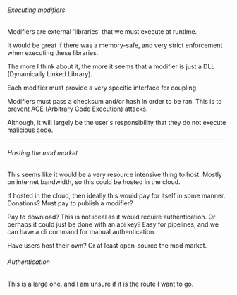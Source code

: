 ###### Executing modifiers
Modifiers are external 'libraries' that we must execute at runtime.

It would be great if there was a memory-safe, and very strict enforcement when executing these libraries.

The more I think about it, the more it seems that a modifier is just a DLL (Dynamically Linked Library).

Each modifier must provide a very specific interface for coupling.

Modifiers must pass a checksum and/or hash in order to be ran.
This is to prevent ACE (Arbitrary Code Execution) attacks.

Although, it will largely be the user's responsibility that they do not execute malicious code.

---
###### Hosting the mod market
This seems like it would be a very resource intensive thing to host.
Mostly on internet bandwidth, so this could be hosted in the cloud.

If hosted in the cloud, then ideally this would pay for itself in some manner.
Donations? Must pay to publish a modifier?

Pay to download?
This is not ideal as it would require authentication. Or perhaps it could just be done with an api key?
Easy for pipelines, and we can have a cli command for manual authentication.

Have users host their own?
Or at least open-source the mod market.

###### Authentication
This is a large one, and I am unsure if it is the route I want to go.